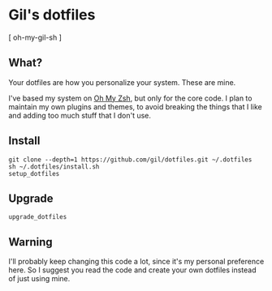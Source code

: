 # Gil's dotfiles
[ oh-my-gil-sh ]

## What?

Your dotfiles are how you personalize your system. These are mine.

I've based my system on [Oh My Zsh](https://github.com/robbyrussell/oh-my-zsh), but only for the core code. I plan to maintain my own plugins and themes, to avoid breaking the things that I like and adding too much stuff that I don't use.

## Install

```
git clone --depth=1 https://github.com/gil/dotfiles.git ~/.dotfiles
sh ~/.dotfiles/install.sh
setup_dotfiles
```

## Upgrade

```
upgrade_dotfiles
```

## Warning

I'll probably keep changing this code a lot, since it's my personal preference here. So I suggest you read the code and create your own dotfiles instead of just using mine.